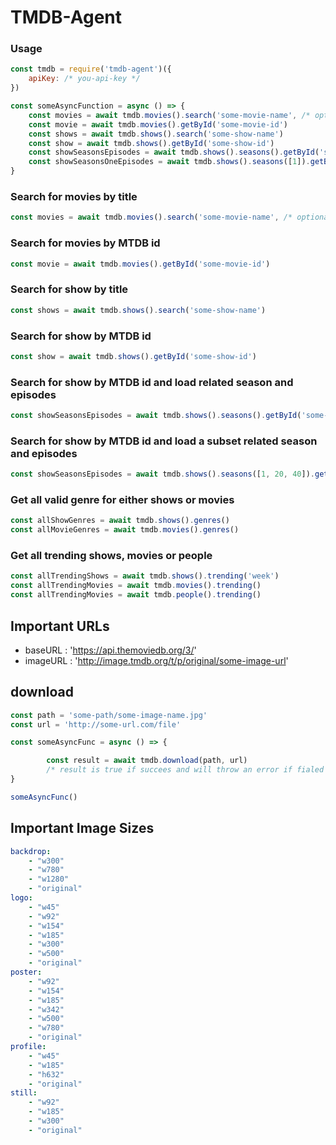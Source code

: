 # TMDB-Agent

### Usage
```js
const tmdb = require('tmdb-agent')({
    apiKey: /* you-api-key */
})

const someAsyncFunction = async () => {
    const movies = await tmdb.movies().search('some-movie-name', /* optional a year parameter*/ )
    const movie = await tmdb.movies().getById('some-movie-id')
    const shows = await tmdb.shows().search('some-show-name')
    const show = await tmdb.shows().getById('some-show-id')
    const showSeasonsEpisodes = await tmdb.shows().seasons().getById('some-show-id')
    const showSeasonsOneEpisodes = await tmdb.shows().seasons([1]).getById('some-show-id')
}
```

### Search for movies by title
```js
const movies = await tmdb.movies().search('some-movie-name', /* optional a year parameter*/ )
```

### Search for movies by MTDB id
```js
const movie = await tmdb.movies().getById('some-movie-id')
```

### Search for show by title
```js
const shows = await tmdb.shows().search('some-show-name')
```

### Search for show by MTDB id
```js
const show = await tmdb.shows().getById('some-show-id')
```

### Search for show by MTDB id and load related season and episodes
```js
const showSeasonsEpisodes = await tmdb.shows().seasons().getById('some-show-id')
```

### Search for show by MTDB id and load a subset related season and episodes
```js
const showSeasonsEpisodes = await tmdb.shows().seasons([1, 20, 40]).getById('some-show-id')
```

### Get all valid genre for either shows or movies
```js
const allShowGenres = await tmdb.shows().genres()
const allMovieGenres = await tmdb.movies().genres()
```

### Get all trending shows, movies or people
```js
const allTrendingShows = await tmdb.shows().trending('week')
const allTrendingMovies = await tmdb.movies().trending()
const allTrendingMovies = await tmdb.people().trending()
```

## Important URLs
- baseURL : 'https://api.themoviedb.org/3/'
- imageURL : 'http://image.tmdb.org/t/p/original/some-image-url'

## download 

```js
const path = 'some-path/some-image-name.jpg'
const url = 'http://some-url.com/file'

const someAsyncFunc = async () => {

        const result = await tmdb.download(path, url)
        /* result is true if succees and will throw an error if fialed */ 
}

someAsyncFunc()
```

## Important Image Sizes

```yaml
backdrop:
    - "w300"
    - "w780"
    - "w1280"
    - "original"
logo:
    - "w45"
    - "w92"
    - "w154"
    - "w185"
    - "w300"
    - "w500"
    - "original"
poster:
    - "w92"
    - "w154"
    - "w185"
    - "w342"
    - "w500"
    - "w780"
    - "original"
profile:
    - "w45"
    - "w185"
    - "h632"
    - "original"
still:
    - "w92"
    - "w185"
    - "w300"
    - "original"
```

